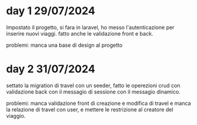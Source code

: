 # day 1 29/07/2024

Impostato il progetto, si fara in laravel, ho messo l'autenticazione per inserire nuovi viaggi. fatto anche le validazione front e back.

problemi: manca una base di design al progetto

# day 2 31/07/2024

settato la migration di travel con un seeder, fatto le operezioni crud con validazione back con il messagio di sessione con il messagio dinamico.

problemi: manca validazione front di creazione e modifica di travel e manca la relazione di travel con user, e mettere le restrizione al creatore del viaggio.
